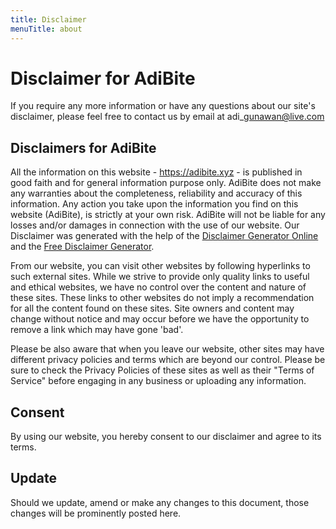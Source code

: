 ```yaml
---
title: Disclaimer
menuTitle: about
---
```

Disclaimer for AdiBite
======================

If you require any more information or have any questions about our site's disclaimer, please feel free to contact us by email at adi\_gunawan@live.com

Disclaimers for AdiBite
-----------------------

All the information on this website - https://adibite.xyz - is published in good faith and for general information purpose only. AdiBite does not make any warranties about the completeness, reliability and accuracy of this information. Any action you take upon the information you find on this website (AdiBite), is strictly at your own risk. AdiBite will not be liable for any losses and/or damages in connection with the use of our website. Our Disclaimer was generated with the help of the [Disclaimer Generator Online](https://www.privacypolicyonline.com/disclaimer-generator/) and the [Free Disclaimer Generator](https://www.disclaimer-generator.com/).

From our website, you can visit other websites by following hyperlinks to such external sites. While we strive to provide only quality links to useful and ethical websites, we have no control over the content and nature of these sites. These links to other websites do not imply a recommendation for all the content found on these sites. Site owners and content may change without notice and may occur before we have the opportunity to remove a link which may have gone 'bad'.

Please be also aware that when you leave our website, other sites may have different privacy policies and terms which are beyond our control. Please be sure to check the Privacy Policies of these sites as well as their "Terms of Service" before engaging in any business or uploading any information.

Consent
-------

By using our website, you hereby consent to our disclaimer and agree to its terms.

Update
------

Should we update, amend or make any changes to this document, those changes will be prominently posted here.
